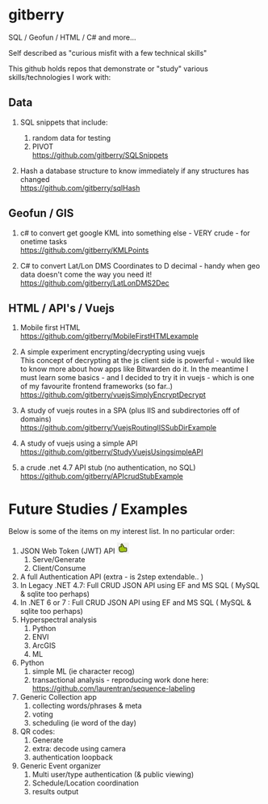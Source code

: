 # gitberry 

SQL / Geofun / HTML / C# and more...

Self described as "curious misfit with a few technical skills"

This github holds repos that demonstrate or "study" various skills/technologies I work with:

## Data ##

1. SQL snippets that include:
   1. random data for testing
   1. PIVOT
  <br />https://github.com/gitberry/SQLSnippets 

1. Hash a database structure to know immediately if any structures has changed
   <br />https://github.com/gitberry/sqlHash

## Geofun / GIS ##

1. c# to convert get google KML into something else - VERY crude - for onetime tasks
<br />https://github.com/gitberry/KMLPoints

3. C# to convert Lat/Lon DMS Coordinates to D decimal - handy when geo data doesn't come the way you need it!
<br />https://github.com/gitberry/LatLonDMS2Dec

## HTML / API's / Vuejs ##

1. Mobile first HTML
<br />https://github.com/gitberry/MobileFirstHTMLexample

4. A simple experiment encrypting/decrypting using vuejs
<br />This concept of decrypting at the js client side is powerful - would like to know more about how apps like Bitwarden do it.  In the meantime I must learn some basics - and I decided to try it in vuejs - which is one of my favourite frontend frameworks (so far..)
<br />https://github.com/gitberry/vuejsSimplyEncryptDecrypt

6. A study of vuejs routes in a SPA (plus IIS and subdirectories off of domains)
<br />https://github.com/gitberry/VuejsRoutingIISSubDirExample

7. A study of vuejs using a simple API
<br />https://github.com/gitberry/StudyVuejsUsingsimpleAPI

1. a crude .net 4.7 API stub (no authentication, no SQL)
<br />https://github.com/gitberry/APIcrudStubExample

# Future Studies / Examples #

Below is some of the items on my interest list. In no particular order:

1. JSON Web Token (JWT) API <img src='thumbUp.jpeg' onClick="alert('I like this!');">
   1. Serve/Generate
   1. Client/Consume
1. A full Authentication API (extra - is 2step extendable.. )
3. In Legacy .NET 4.7: Full CRUD JSON API using EF and MS SQL ( MySQL & sqlite too perhaps) 
4. In .NET 6 or 7 :  Full CRUD JSON  API using EF and MS SQL ( MySQL & sqlite too perhaps)
5. Hyperspectral analysis
   1. Python
   1. ENVI
   1. ArcGIS
   1. ML
1. Python
   1. simple ML (ie character recog)
   1. transactional analysis - reproducing work done here:<br/> https://github.com/laurentran/sequence-labeling
1. Generic Collection app
   1. collecting words/phrases & meta
   1. voting
   1. scheduling (ie word of the day)
1. QR codes:
   1. Generate
   2. extra: decode using camera
   3. authentication loopback
1. Generic Event organizer
   1. Multi user/type authentication (& public viewing)
   1. Schedule/Location coordination
   1. results output
   
